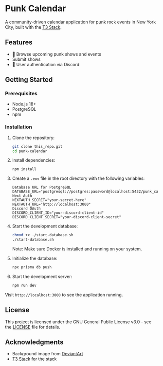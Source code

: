 # Punk Calendar

A community-driven calendar application for punk rock events in New York City, built with the [T3 Stack](https://create.t3.gg/).

## Features

- 🎵 Browse upcoming punk shows and events
- Submit shows
- 🔐 User authentication via Discord

## Getting Started

### Prerequisites

- Node.js 18+ 
- PostgreSQL
- npm

### Installation

1. Clone the repository:
   ```bash
   git clone this_repo.git
   cd punk-calendar
   ```

2. Install dependencies:
   ```bash
   npm install
   ```

3. Create a `.env` file in the root directory with the following variables:
    ```env
    Database URL for PostgreSQL
    DATABASE_URL="postgresql://postgres:password@localhost:5432/punk_calendar"
    Next Auth
    NEXTAUTH_SECRET="your-secret-here"
    NEXTAUTH_URL="http://localhost:3000"
    Discord OAuth
    DISCORD_CLIENT_ID="your-discord-client-id"
    DISCORD_CLIENT_SECRET="your-discord-client-secret"
    ```

4. Start the development database:

   ```bash
   chmod +x ./start-database.sh
   ./start-database.sh
   ```
   Note: Make sure Docker is installed and running on your system.

5. Initialize the database:
   ```bash
   npx prisma db push
   ```

6. Start the development server:
   ```bash
   npm run dev
   ```

Visit `http://localhost:3000` to see the application running.

## License

This project is licensed under the GNU General Public License v3.0 - see the [LICENSE](LICENSE) file for details.

## Acknowledgments

- Background image from [DeviantArt](https://www.deviantart.com/)
- [T3 Stack](https://create.t3.gg/) for the stack